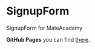 # SignupForm
SignupForm for MateAcadamy

**GitHub Pages** you can find [there](https://platoniux.github.io/SignupForm/ "GitHub Pages for this repo").
